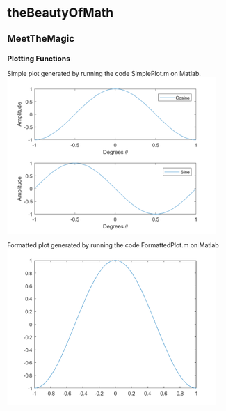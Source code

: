 # theBeautyOfMath

## MeetTheMagic

### Plotting Functions
Simple plot generated by running the code SimplePlot.m on Matlab.
<img src="/plotFunctions/FormattedPlot.png" width="480">

Formatted plot generated by running the code FormattedPlot.m on Matlab
<img src="/plotFunctions/SimplePlot.png" width="480">
